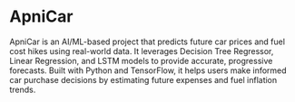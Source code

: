 # ApniCar
ApniCar is an AI/ML-based project that predicts future car prices and fuel cost hikes using real-world data. It leverages Decision Tree Regressor, Linear Regression, and LSTM models to provide accurate, progressive forecasts. Built with Python and TensorFlow, it helps users make informed car purchase decisions by estimating future expenses and fuel inflation trends.
